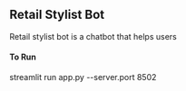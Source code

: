 ## Retail Stylist Bot
Retail stylist bot is a chatbot that helps users




#### To Run

streamlit run app.py --server.port 8502